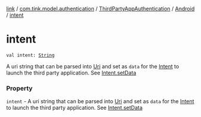 [link](../../../index.md) / [com.tink.model.authentication](../../index.md) / [ThirdPartyAppAuthentication](../index.md) / [Android](index.md) / [intent](./intent.md)

# intent

`val intent: `[`String`](https://kotlinlang.org/api/latest/jvm/stdlib/kotlin/-string/index.html)

A uri string that can be parsed into [Uri](https://developer.android.com/reference/android/net/Uri.html) and set as `data` for the [Intent](https://developer.android.com/reference/android/content/Intent.html) to launch the third party application. See [Intent.setData](https://developer.android.com/reference/android/content/Intent.html#setData(android.net.Uri))

### Property

`intent` - A uri string that can be parsed into [Uri](https://developer.android.com/reference/android/net/Uri.html) and set as `data` for the [Intent](https://developer.android.com/reference/android/content/Intent.html) to launch the third party application. See [Intent.setData](https://developer.android.com/reference/android/content/Intent.html#setData(android.net.Uri))